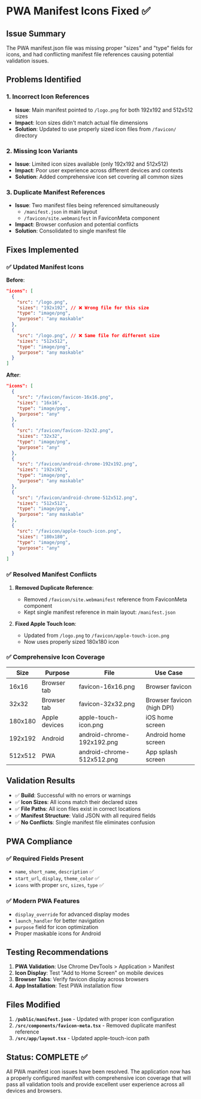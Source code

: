 # PWA Manifest Icons Fixed ✅

## Issue Summary
The PWA manifest.json file was missing proper "sizes" and "type" fields for icons, and had conflicting manifest file references causing potential validation issues.

## Problems Identified

### 1. **Incorrect Icon References**
- **Issue**: Main manifest pointed to `/logo.png` for both 192x192 and 512x512 sizes
- **Impact**: Icon sizes didn't match actual file dimensions
- **Solution**: Updated to use properly sized icon files from `/favicon/` directory

### 2. **Missing Icon Variants**
- **Issue**: Limited icon sizes available (only 192x192 and 512x512)
- **Impact**: Poor user experience across different devices and contexts
- **Solution**: Added comprehensive icon set covering all common sizes

### 3. **Duplicate Manifest References**
- **Issue**: Two manifest files being referenced simultaneously
  - `/manifest.json` in main layout
  - `/favicon/site.webmanifest` in FaviconMeta component
- **Impact**: Browser confusion and potential conflicts
- **Solution**: Consolidated to single manifest file

## Fixes Implemented

### ✅ **Updated Manifest Icons**

**Before**:
```json
"icons": [
  {
    "src": "/logo.png",
    "sizes": "192x192", // ❌ Wrong file for this size
    "type": "image/png",
    "purpose": "any maskable"
  },
  {
    "src": "/logo.png", // ❌ Same file for different size
    "sizes": "512x512",
    "type": "image/png",
    "purpose": "any maskable"
  }
]
```

**After**:
```json
"icons": [
  {
    "src": "/favicon/favicon-16x16.png",
    "sizes": "16x16",
    "type": "image/png",
    "purpose": "any"
  },
  {
    "src": "/favicon/favicon-32x32.png",
    "sizes": "32x32",
    "type": "image/png",
    "purpose": "any"
  },
  {
    "src": "/favicon/android-chrome-192x192.png",
    "sizes": "192x192",
    "type": "image/png",
    "purpose": "any maskable"
  },
  {
    "src": "/favicon/android-chrome-512x512.png",
    "sizes": "512x512",
    "type": "image/png",
    "purpose": "any maskable"
  },
  {
    "src": "/favicon/apple-touch-icon.png",
    "sizes": "180x180",
    "type": "image/png",
    "purpose": "any"
  }
]
```

### ✅ **Resolved Manifest Conflicts**

1. **Removed Duplicate Reference**:
   - Removed `/favicon/site.webmanifest` reference from FaviconMeta component
   - Kept single manifest reference in main layout: `/manifest.json`

2. **Fixed Apple Touch Icon**:
   - Updated from `/logo.png` to `/favicon/apple-touch-icon.png`
   - Now uses properly sized 180x180 icon

### ✅ **Comprehensive Icon Coverage**

| Size | Purpose | File | Use Case |
|------|---------|------|----------|
| 16x16 | Browser tab | favicon-16x16.png | Browser favicon |
| 32x32 | Browser tab | favicon-32x32.png | Browser favicon (high DPI) |
| 180x180 | Apple devices | apple-touch-icon.png | iOS home screen |
| 192x192 | Android | android-chrome-192x192.png | Android home screen |
| 512x512 | PWA | android-chrome-512x512.png | App splash screen |

## Validation Results

- ✅ **Build**: Successful with no errors or warnings
- ✅ **Icon Sizes**: All icons match their declared sizes
- ✅ **File Paths**: All icon files exist in correct locations
- ✅ **Manifest Structure**: Valid JSON with all required fields
- ✅ **No Conflicts**: Single manifest file eliminates confusion

## PWA Compliance

### ✅ **Required Fields Present**
- `name`, `short_name`, `description` ✅
- `start_url`, `display`, `theme_color` ✅  
- `icons` with proper `src`, `sizes`, `type` ✅

### ✅ **Modern PWA Features**
- `display_override` for advanced display modes
- `launch_handler` for better navigation
- `purpose` field for icon optimization
- Proper maskable icons for Android

## Testing Recommendations

1. **PWA Validation**: Use Chrome DevTools > Application > Manifest
2. **Icon Display**: Test "Add to Home Screen" on mobile devices
3. **Browser Tabs**: Verify favicon display across browsers
4. **App Installation**: Test PWA installation flow

## Files Modified

1. **`/public/manifest.json`** - Updated with proper icon configuration
2. **`/src/components/favicon-meta.tsx`** - Removed duplicate manifest reference
3. **`/src/app/layout.tsx`** - Updated apple-touch-icon path

## Status: COMPLETE ✅

All PWA manifest icon issues have been resolved. The application now has a properly configured manifest with comprehensive icon coverage that will pass all validation tools and provide excellent user experience across all devices and browsers.
